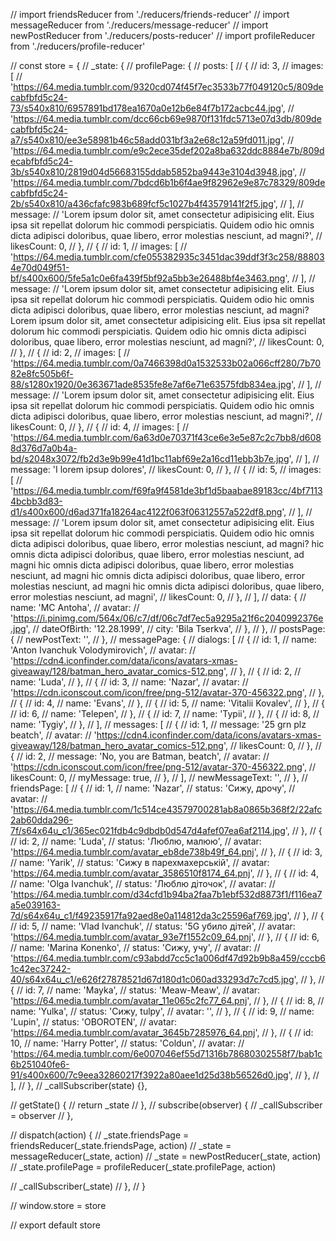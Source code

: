 // import friendsReducer from './reducers/friends-reducer'
// import messageReducer from './reducers/message-reducer'
// import newPostReducer from './reducers/posts-reducer'
// import profileReducer from './reducers/profile-reducer'

// const store = {
// 	_state: {
// 		profilePage: {
// 			posts: [
// 				{
// 					id: 3,
// 					images: [
// 						'https://64.media.tumblr.com/9320cd074f45f7ec3533b77f049120c5/809decabfbfd5c24-73/s540x810/6957891bd178ea1670a0e12b6e84f7b172acbc44.jpg',
// 						'https://64.media.tumblr.com/dcc66cb69e9870f131fdc5713e07d3db/809decabfbfd5c24-a7/s540x810/ee3e58981b46c58add031bf3a2e68c12a59fd011.jpg',
// 						'https://64.media.tumblr.com/e9c2ece35def202a8ba632ddc8884e7b/809decabfbfd5c24-3b/s540x810/2819d04d56683155ddab5852ba9443e3104d3948.jpg',
// 						'https://64.media.tumblr.com/7bdcd6b1b6f4ae9f82962e9e87c78329/809decabfbfd5c24-2b/s540x810/a436cfafc983b689fcf5c1027b4f43579141f2f5.jpg',
// 					],
// 					message:
// 						'Lorem ipsum dolor sit, amet consectetur adipisicing elit. Eius ipsa sit repellat dolorum hic commodi perspiciatis. Quidem odio hic omnis dicta adipisci doloribus, quae libero, error molestias nesciunt, ad magni?',
// 					likesCount: 0,
// 				},
// 				{
// 					id: 1,
// 					images: [
// 						'https://64.media.tumblr.com/cfe055382935c3451dac39ddf3f3c258/888034e70d049f51-bf/s400x600/5fe5a1c0e6fa439f5bf92a5bb3e26488bf4e3463.png',
// 					],
// 					message:
// 						'Lorem ipsum dolor sit, amet consectetur adipisicing elit. Eius ipsa sit repellat dolorum hic commodi perspiciatis. Quidem odio hic omnis dicta adipisci doloribus, quae libero, error molestias nesciunt, ad magni? Lorem ipsum dolor sit, amet consectetur adipisicing elit. Eius ipsa sit repellat dolorum hic commodi perspiciatis. Quidem odio hic omnis dicta adipisci doloribus, quae libero, error molestias nesciunt, ad magni?',
// 					likesCount: 0,
// 				},
// 				{
// 					id: 2,
// 					images: [
// 						'https://64.media.tumblr.com/0a7466398d0a1532533b02a066cff280/7b7082e8fc505b6f-88/s1280x1920/0e363671ade8535fe8e7af6e71e63575fdb834ea.jpg',
// 					],
// 					message:
// 						'Lorem ipsum dolor sit, amet consectetur adipisicing elit. Eius ipsa sit repellat dolorum hic commodi perspiciatis. Quidem odio hic omnis dicta adipisci doloribus, quae libero, error molestias nesciunt, ad magni?',
// 					likesCount: 0,
// 				},
// 				{
// 					id: 4,
// 					images: [
// 						'https://64.media.tumblr.com/6a63d0e70371f43ce6e3e5e87c2c7bb8/d6088d376d7a0b4a-bd/s2048x3072/fb2d3e9b99e41d1bc11abf69e2a16cd11ebb3b7e.jpg',
// 					],
// 					message: 'I lorem ipsup dolores',
// 					likesCount: 0,
// 				},
// 				{
// 					id: 5,
// 					images: [
// 						'https://64.media.tumblr.com/f69fa9f4581de3bf1d5baabae89183cc/4bf71134bcbb3d83-d1/s400x600/d6ad371fa18264ac4122f063f06312557a522df8.png',
// 					],
// 					message:
// 						'Lorem ipsum dolor sit, amet consectetur adipisicing elit. Eius ipsa sit repellat dolorum hic commodi perspiciatis. Quidem odio hic omnis dicta adipisci doloribus, quae libero, error molestias nesciunt, ad magni? hic omnis dicta adipisci doloribus, quae libero, error molestias nesciunt, ad magni hic omnis dicta adipisci doloribus, quae libero, error molestias nesciunt, ad magni hic omnis dicta adipisci doloribus, quae libero, error molestias nesciunt, ad magni hic omnis dicta adipisci doloribus, quae libero, error molestias nesciunt, ad magni',
// 					likesCount: 0,
// 				},
// 			],
// 			data: {
// 				name: 'MC Antoha',
// 				avatar:
// 					'https://i.pinimg.com/564x/06/c7/df/06c7df7ec5a9295a21f6c2040992376e.jpg',
// 				dateOfBirth: '12.28.1999',
// 				city: 'Bila Tserkva',
// 			},
// 		},
// 		postsPage: {
// 			newPostText: '',
// 		},
// 		messagePage: {
// 			dialogs: [
// 				{
// 					id: 1,
// 					name: 'Anton Ivanchuk Volodymirovich',
// 					avatar:
// 						'https://cdn4.iconfinder.com/data/icons/avatars-xmas-giveaway/128/batman_hero_avatar_comics-512.png',
// 				},
// 				{
// 					id: 2,
// 					name: 'Luda',
// 				},
// 				{
// 					id: 3,
// 					name: 'Nazar',
// 					avatar:
// 						'https://cdn.iconscout.com/icon/free/png-512/avatar-370-456322.png',
// 				},
// 				{
// 					id: 4,
// 					name: 'Evans',
// 				},
// 				{
// 					id: 5,
// 					name: 'Vitalii Kovalev',
// 				},
// 				{
// 					id: 6,
// 					name: 'Telepen',
// 				},
// 				{
// 					id: 7,
// 					name: 'Typii',
// 				},
// 				{
// 					id: 8,
// 					name: 'Tygiy',
// 				},
// 			],
// 			messages: [
// 				{
// 					id: 1,
// 					message: '25 grn plz beatch',
// 					avatar:
// 						'https://cdn4.iconfinder.com/data/icons/avatars-xmas-giveaway/128/batman_hero_avatar_comics-512.png',
// 					likesCount: 0,
// 				},
// 				{
// 					id: 2,
// 					message: 'No, you are Batman, beatch',
// 					avatar:
// 						'https://cdn.iconscout.com/icon/free/png-512/avatar-370-456322.png',
// 					likesCount: 0,
// 					myMessage: true,
// 				},
// 			],
// 			newMessageText: '',
// 		},
// 		friendsPage: [
// 			{
// 				id: 1,
// 				name: 'Nazar',
// 				status: 'Сижу, дрочу',
// 				avatar:
// 					'https://64.media.tumblr.com/1c514ce43579700281ab8a0865b368f2/22afc2ab60dda296-7f/s64x64u_c1/365ec021fdb4c9dbdb0d547d4afef07ea6af2114.jpg',
// 			},
// 			{
// 				id: 2,
// 				name: 'Luda',
// 				status: 'Люблю, малюю',
// 				avatar: 'https://64.media.tumblr.com/avatar_eb8de738b49f_64.pnj',
// 			},
// 			{
// 				id: 3,
// 				name: 'Yarik',
// 				status: 'Сижу в парехмахерській',
// 				avatar: 'https://64.media.tumblr.com/avatar_3586510f8174_64.pnj',
// 			},
// 			{
// 				id: 4,
// 				name: 'Olga Ivanchuk',
// 				status: 'Люблю діточок',
// 				avatar:
// 					'https://64.media.tumblr.com/d34cfd1b94ba2faa7b1ebf532d8873f1/f116ea7a5e039163-7d/s64x64u_c1/f49235917fa92aed8e0a114812da3c25596af769.jpg',
// 			},
// 			{
// 				id: 5,
// 				name: 'Vlad Ivanchuk',
// 				status: '5G убило дітей',
// 				avatar: 'https://64.media.tumblr.com/avatar_93e7f1552c09_64.pnj',
// 			},
// 			{
// 				id: 6,
// 				name: 'Marina Konenko',
// 				status: 'Сижу, учу',
// 				avatar:
// 					'https://64.media.tumblr.com/c93abdd7cc5c1a006df47d92b9b8a459/cccb61c42ec37242-40/s64x64u_c1/e626f27878521d67d180d1c060ad33293d7c7cd5.jpg',
// 			},
// 			{
// 				id: 7,
// 				name: 'Mayka',
// 				status: 'Meaw-Meaw',
// 				avatar: 'https://64.media.tumblr.com/avatar_11e065c2fc77_64.pnj',
// 			},
// 			{
// 				id: 8,
// 				name: 'Yulka',
// 				status: 'Сижу, tulpy',
// 				avatar: '',
// 			},
// 			{
// 				id: 9,
// 				name: 'Lupin',
// 				status: 'OBOROTEN',
// 				avatar: 'https://64.media.tumblr.com/avatar_3645b7285976_64.pnj',
// 			},
// 			{
// 				id: 10,
// 				name: 'Harry Potter',
// 				status: 'Coldun',
// 				avatar:
// 					'https://64.media.tumblr.com/6e007046ef55d71316b78680302558f7/bab1c6b251040fe6-91/s400x600/7c9eea32860217f3922a80aee1d25d38b56526d0.jpg',
// 			},
// 		],
// 	},
// 	_callSubscriber(state) {},

// 	getState() {
// 		return _state
// 	},
// 	subscribe(observer) {
// 		_callSubscriber = observer
// 	},

// 	dispatch(action) {
// 		_state.friendsPage = friendsReducer(_state.friendsPage, action)
// 		_state = messageReducer(_state, action)
// 		_state = newPostReducer(_state, action)
// 		_state.profilePage = profileReducer(_state.profilePage, action)

// 		_callSubscriber(_state)
// 	},
// }

// window.store = store

// export default store
